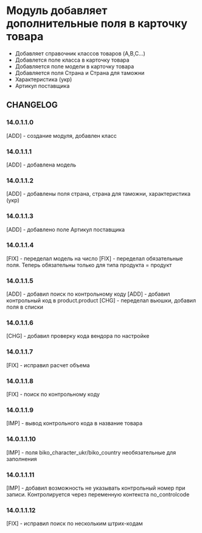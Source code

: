 # Модуль добавляет дополнительные поля в карточку товара

-   Добавляет справочник классов товаров (A,B,C...)
-   Добавлется поле класса в карточку товара
-   Добавляется поле модели в карточку товара
-   Добавляется поля Страна и Страна для таможни
-   Характеристика (укр)
-   Артикул поставщика

## CHANGELOG

### 14.0.1.1.0

[ADD] - создание модуля, добавлен класс

### 14.0.1.1.1

[ADD] - добавлена модель

### 14.0.1.1.2

[ADD] - добавлены поля страна, страна для таможни, характеристика (укр)

### 14.0.1.1.3

[ADD] - добавлено поле Артикул поставщика

### 14.0.1.1.4

[FIX] - переделал модель на число [FIX] - переделал обязательные поля. Теперь обязательны только для типа продукта =
продукт

### 14.0.1.1.5

[ADD] - добавил поиск по контрольному коду [ADD] - добавил контрольный код в product.product [CHG] - переделал вьюшки,
добавил поля в списки

### 14.0.1.1.6

[CHG] - добавил проверку кода вендора по настройке

### 14.0.1.1.7

[FIX] - исправил расчет объема

### 14.0.1.1.8

[FIX] - поиск по контрольному коду

### 14.0.1.1.9

[IMP] - вывод контрольного кода в название товара

### 14.0.1.1.10

[IMP] - поля biko_character_ukr/biko_country необязательные для заполнения

### 14.0.1.1.11

[IMP] - добавил возможность не указывать контрольный номер при записи. Контролируется через переменную контекста
no_controlcode

### 14.0.1.1.12

[FIX] - исправил поиск по нескольким штрих-кодам
